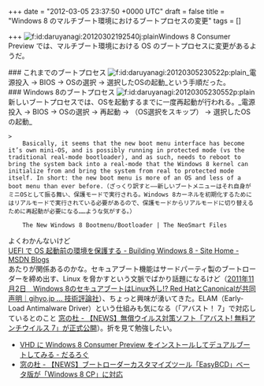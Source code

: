 
+++
date = "2012-03-05 23:37:50 +0000 UTC"
draft = false
title = "Windows 8 のマルチブート環境におけるブートプロセスの変更"
tags = []

+++
<img src="http://cdn-ak.f.st-hatena.com/images/fotolife/d/daruyanagi/20120302/20120302192540.jpg" alt="f:id:daruyanagi:20120302192540j:plain" title="f:id:daruyanagi:20120302192540j:plain" class="hatena-fotolife"/>Windows 8 Consumer Preview では、マルチブート環境における OS のブートプロセスに変更があるようだ。

<div class="section">
    ### これまでのブートプロセス
    <img src="http://cdn-ak.f.st-hatena.com/images/fotolife/d/daruyanagi/20120305/20120305230522.png" alt="f:id:daruyanagi:20120305230522p:plain" title="f:id:daruyanagi:20120305230522p:plain" class="hatena-fotolife"/>_電源投入 → BIOS → OSの選択 → 選択したOSの起動_という手順だった。

</div>
<div class="section">
    ### Windows 8のブートプロセス
    <img src="http://cdn-ak.f.st-hatena.com/images/fotolife/d/daruyanagi/20120305/20120305230552.png" alt="f:id:daruyanagi:20120305230552p:plain" title="f:id:daruyanagi:20120305230552p:plain" class="hatena-fotolife"/>新しいブートプロセスでは、OSを起動するまでに一度再起動が行われる。_電源投入 → BIOS → OSの選択 → 再起動 → （OS選択をスキップ） → 選択したOSの起動_

    >
        Basically, it seems that the new boot menu interface has become it’s own mini-OS, and is possibly running in protected mode (vs the traditional real-mode bootloader), and as such, needs to reboot to bring the system back into a real-mode that the Windows 8 kernel can initialize from and bring the system from real to protected mode itself. In short: the new boot menu is more of an OS and less of a boot menu than ever before.（ざっくり訳すと――新しいブートメニューはそれ自身がミニOSとして振る舞い、保護モードで実行される。Windows 8カーネルを初期化するためにはリアルモードで実行されている必要があるので、保護モードからリアルモードに切り替えるために再起動が必要になる……ような気がする。）

        The New Windows 8 Bootmenu/Bootloader | The NeoSmart Files
    
よくわかんないけど <a href="http://blogs.msdn.com/b/b8_ja/archive/2011/09/27/uefi-os.aspx">
<br/>
	UEFI で OS 起動前の環境を保護する - Building Windows 8 - Site Home - MSDN Blogs
<br/>
</a> あたりが関係あるのかな。セキュアブート機能はサードパーティ製のブートローダーを締め出す、Linux を脅かすという文脈でばかり話題になるけど（<a href="http://gihyo.jp/admin/clip/01/linux_dt/201111/02">2011年11月2日　Windows 8のセキュアブートはLinux外し!? Red HatとCanonicalが共同声明｜gihyo.jp … 技術評論社</a>）、ちょっと興味が湧いてきた。ELAM（Early-Load Antimalware Driver）という仕組みも気になる（「アバスト！ 7」で対応しているとのこと <a href="http://www.forest.impress.co.jp/docs/news/20120224_514402.html">窓の杜 - 【NEWS】無償ウイルス対策ソフト「アバスト! 無料アンチウイルス 7」が正式公開</a>）。折を見て勉強したい。

<ul>
<li><a href="http://daruyanagi.hatenablog.com/entry/2012/03/03/205815">VHD に Windows 8 Consumer Preview をインストールしてデュアルブートしてみる - だるろぐ</a></li>
<li><a href="http://www.forest.impress.co.jp/docs/news/20120305_516609.html">窓の杜 - 【NEWS】ブートローダーカスタマイズツール「EasyBCD」ベータ版が「Windows 8 CP」に対応</a></li>
</ul>
</div>

